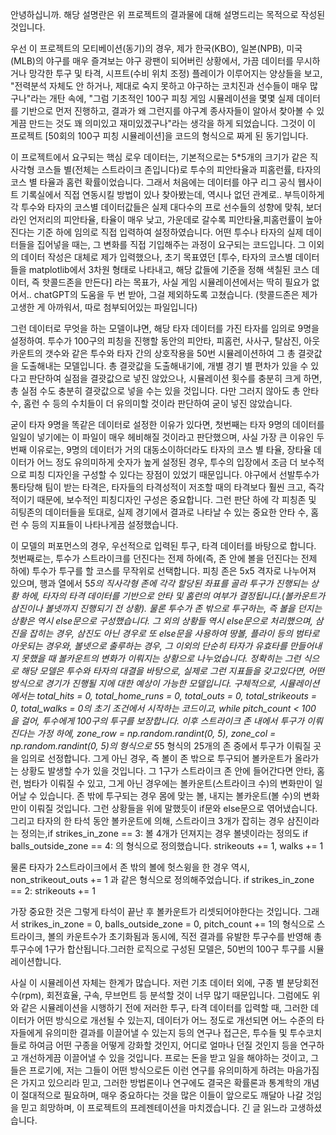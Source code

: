  안녕하십니까. 해당 설명란은 위 프로젝트의 결과물에 대해 설명드리는 목적으로 작성된 것입니다.

 우선 이 프로젝트의 모티베이션(동기)의 경우, 제가 한국(KBO), 일본(NPB), 미국(MLB)의 야구를 매우 즐겨보는 야구 광팬이 되어버린 상황에서, 
가끔 데이터를 무시하거나 망각한 투구 및 타격, 시프트(수비 위치 조정) 플레이가 이루어지는 양상들을 보고, "전력분석 자체도 안 하거나, 제대로
숙지 못하고 야구하는 코치진과 선수들이 매우 많구나"라는 개탄 속에, "그럼 기초적인 100구 피칭 게임 시뮬레이션을 몇몇 실제 데이터를 기반으로 먼저
진행하고, 결과가 왜 그런지를 야구계 종사자들이 알아서 찾아볼 수 있게끔 만드는 것도 꽤 의미있고 재미있겠구나"라는 생각을 하게 되었습니다. 그것이
이 프로젝트 [50회의 100구 피칭 시뮬레이션]을 코드의 형식으로 짜게 된 동기입니다.

 이 프로젝트에서 요구되는 핵심 로우 데이터는, 기본적으로는 5*5개의 크기가 같은 직사각형 코스들 별(전체는 스트라이크 존입니다)로 투수의 피안타율과 피홈런률, 타자의 코스 별 타율과 홈런 확률이었습니다.
그래서 처음에는 데이터를 야구 리그 공식 웹사이트 기록실에서 직접 연동시킬 방법이 있나 찾아봤는데, 역시나 없던 관계로.. 부득이하게 각 투수와 타자의
코스별 데이터값들은 실제 대다수의 프로 선수들의 성향에 맞춰, 보더라인 언저리의 피안타율, 타율이 매우 낮고, 가운데로 갈수록 피안타율,피홈런률이 높아진다는 기준 하에
임의로 직접 입력하여 설정하였습니다. 어떤 투수나 타자의 실제 데이터들을 집어넣을 때는, 그 변화를 직접 기입해주는 과정이 요구되는 코드입니다. 그 이외의 데이터 작성은
대체로 제가 입력했으나, 초기 목표였던 [투수, 타자의 코스별 데이터들을 matplotlib에서 3차원 형태로 나타내고, 해당 값들에 기준을 정해 색칠된 코스 데이터, 즉 핫콜드존을 만든다]
라는 목표가, 사실 게임 시뮬레이션에서는 딱히 필요가 없어서.. chatGPT의 도움을 두 번 받아, 그걸 제외하도록 고쳤습니다. (핫콜드존은 제가 고생한 게 아까워서, 따로 첨부되어있는 파일입니다) 

 그런 데이터로 무엇을 하는 모델이냐면, 해당 타자 데이터를 가진 타자를 임의로 9명을 설정하여. 투수가 100구의 피칭을 진행할 동안의 피안타, 피홈런, 사사구, 탈삼진,
아웃카운트의 갯수와 같은 투수와 타자 간의 상호작용을 50번 시뮬레이션하여 그 총 결괏값을 도출해내는 모델입니다. 총 결괏값을 도출해내기에, 개별 경기 별 편차가
있을 수 있다고 판단하여 실점을 결괏값으로 넣진 않았으나, 시뮬레이션 횟수를 충분히 크게 하면, 총 실점 수도 충분히 결괏값으로 넣을 수는 있을 것입니다. 다만 그러지 않아도
총 안타수, 홈런 수 등의 수치들이 더 유의미할 것이라 판단하여 굳이 넣진 않았습니다. 
 
 굳이 타자 9명을 똑같은 데이터로 설정한 이유가 있다면, 첫번째는 타자 9명의 데이터를 일일이 넣기에는 이 파일이 매우 헤비해질 것이라고 판단했으며, 사실 가장 큰 이유인 
두번째 이유로는, 9명의 데이터가 거의 대동소이하더라도 타자의 코스 별 타율, 장타율 데이터가 어느 정도 유의미하게 숫자가 높게 설정된 경우, 투수의 입장에서 조금 더 보수적으로 피칭 디자인을 구성할 수 있다는
장점이 있었기 때문입니다. 야구에서 선발투수가 통타당해 팀이 받는 타격은, 타자들의 타격성적이 저조할 때의 타격보다 훨씬 크고, 즉각적이기 때문에, 보수적인 피칭디자인 구성은 중요합니다.
그런 판단 하에 각 피칭존 및 히팅존의 데이터들을 토대로, 실제 경기에서 결과로 나타날 수 있는 중요한 안타 수, 홈런 수 등의 지표들이 나타나게끔 설정했습니다. 

 이 모델의 퍼포먼스의 경우, 우선적으로 입력된 투구, 타격 데이터를 바탕으로 합니다. 첫번째로는, 투수가 스트라이크를 던진다는 전제 하에(즉, 존 안에 볼을 던진다는 전제 하에)
 투수가 투구를 할 코스를 무작위로 선택합니다. 피칭 존은 5x5 격자로 나누어져 있으며, 행과 열에서 5*5의 직사각형 존에 각각 할당된 좌표를 골라 투구가 진행되는 상황 하에, 타자의 타격 데이터를 기반으로 
 안타 및 홈런의 여부가 결정됩니다.(볼카운트가 삼진이나 볼넷까지 진행되기 전 상황). 물론 투수가 존 밖으로 투구하는, 즉 볼을 던지는 상황은 역시 else문으로 구성했습니다. 
그 외의 상황들 역시 else문으로 처리했으며, 삼진을 잡히는 경우, 삼진도 아닌 경우로 또 else문을 사용하여 땅볼, 플라이 등의 범타로 아웃되는 경우와, 볼넷으로 출루하는 경우, 그 이외의 단순히 타자가 유효타를
만들어내지 못했을 때 볼카운트의 변화가 이뤄지는 상황으로 나누었습니다. 정확히는  그런 식으로 해당 모델은 투수와 타자의 대결을 바탕으로, 실제로 그런 지표들을 갖고있다면, 어떤 방식으로 경기가
진행될 지에 대한 예상이 가능한 모델입니다. 구체적으로, 시뮬레이션에서는 total_hits = 0, total_home_runs = 0, total_outs = 0, total_strikeouts = 0, total_walks = 0의 초기 조건에서
시작하는 코드이고, while pitch_count < 100 을 걸어, 투수에게 100구의 투구를 보장합니다. 이후 스트라이크 존 내에서 투구가 이뤄진다는 가정 하에, zone_row = np.random.randint(0, 5),
zone_col = np.random.randint(0, 5)의 형식으로 5*5 형식의 25개의 존 중에서 투구가 이뤄질 곳을 임의로 선정합니다. 그게 아닌 경우, 즉 볼이 존 밖으로 투구되어 볼카운트가 올라가는 상황도
발생할 수가 있을 것입니다. 그 1구가 스트라이크 존 안에 들어간다면 안타, 홈런, 범타가 이뤄질 수 있고, 그게 아닌 경우에는 볼카운트(스트라이크 수)의 변화만이 일어날 수 있습니다. 존 밖에 투구되는 경우
몸에 맞는 볼, 내지는 볼카운트(볼 수)의 변화만이 이뤄질 것입니다. 그런 상황들을 위에 말했듯이 if문와 else문으로 엮어냈습니다. 그리고 타자의 한 타석 동안 볼카운트에 의해,
스트라이크 3개가 잡히는 경우 삼진이라는 정의는,if strikes_in_zone == 3:    볼 4개가 던져지는 경우 볼넷이라는 정의도 if balls_outside_zone == 4: 의 형식으로 정의했습니다. 
                                                strikeouts += 1,                                                   walks += 1

물론 타자가 2스트라이크에서 존 밖의 볼에 헛스윙을 한 경우 역시, non_strikeout_outs += 1      과 같은 형식으로 정의해주었습니다.
                                                            if strikes_in_zone == 2:
                                                                strikeouts += 1
                
가장 중요한 것은 그렇게 타석이 끝난 후 볼카운트가 리셋되어야한다는 것입니다. 그래서 strikes_in_zone = 0, balls_outside_zone = 0, pitch_count += 1의 형식으로 스트라이크, 볼의 카운트수가 초기화됨과 동시에, 
직전 결과를 유발한 투구수를 반영해 총 투구수에 1구가 합산됩니다.그러한 로직으로 구성된 모델은, 50번의 100구 투구를 시뮬레이션합니다.


 사실 이 시뮬레이션 자체는 한계가 많습니다. 저런 기초 데이터 외에, 구종 별 분당회전수(rpm), 회전효율, 구속, 무브먼트 등 분석할 것이 너무 많기 때문입니다. 그럼에도 위와 같은 시뮬레이션을
시행하기 전에 저러한 투구, 타격 데이터를 입력할 때, 그러한 데이터가 어떤 방식으로 개선될 수 있는지, 데이터가 어느 정도로 개선되면 어느 수준의 타자들에게 유의미한 결과를 이끌어낼 수 있는지 등의 연구나
접근은, 투수들 및 투수코치들로 하여금 어떤 구종을 어떻게 강화할 것인지, 어디로 얼마나 던질 것인지 등을 연구하고 개선하게끔 이끌어낼 수 있을 것입니다. 프로는 돈을 받고 일을 해야하는 것이고, 그들은 프로기에,
저는 그들이 어떤 방식으로든 이런 연구를 유의미하게 하려는 마음가짐은 가지고 있으리라 믿고, 그러한 방법론이나 연구에도 결국은 확률론과 통계학의 개념이 절대적으로 필요하며, 매우 중요하다는 것을 많은 이들이
앞으로도 깨달아 나갈 것임을 믿고 희망하며, 이 프로젝트의 프레젠테이션을 마치겠습니다. 긴 글 읽느라 고생하셨습니다.

